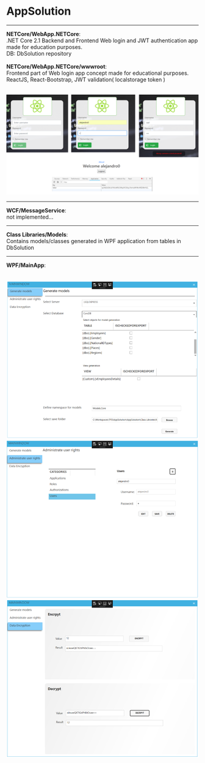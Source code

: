 # AppSolution

<hr>
<b>NETCore/WebApp.NETCore</b>:</br>
.NET Core 2.1
Backend and Frontend Web login and JWT authentication app made for education purposes.</br>
DB: DbSolution repository
</br></br>
<b>NETCore/WebApp.NETCore/wwwroot</b>:</br>
Frontend part of Web login app concept made for educational purposes.</br>
ReactJS, React-Bootstrap, JWT validation( localstorage token )
</br></br>

![promisechains](https://github.com/domkris/files/blob/master/web_api_short.png?raw=true)
<hr>

<b>WCF/MessageService</b>:</br>
not implemented...
<hr>
<b>Class Libraries/Models</b>:</br>
Contains models/classes generated in WPF application from tables in DbSolution
<hr>
<b>WPF/MainApp</b>:</br>

</br>

![promisechains](https://github.com/domkris/files/blob/master/generate_models_2.png?raw=true)
![promisechains](https://github.com/domkris/files/blob/master/administrate_user_rights_7.png?raw=true)
![promisechains](https://github.com/domkris/files/blob/master/data_encryption_2.png?raw=true)
